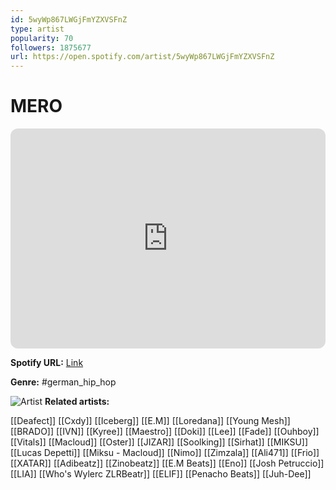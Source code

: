 ```yaml
---
id: 5wyWp867LWGjFmYZXVSFnZ
type: artist
popularity: 70
followers: 1875677
url: https://open.spotify.com/artist/5wyWp867LWGjFmYZXVSFnZ
---
```

# MERO

<iframe style="border-radius:12px" src="https://open.spotify.com/embed/artist/5wyWp867LWGjFmYZXVSFnZ" width="100%" height="352" frameBorder="0" allowfullscreen="" allow="autoplay; clipboard-write; encrypted-media; fullscreen; picture-in-picture" loading="lazy"></iframe>

**Spotify URL:** [Link](https://open.spotify.com/artist/5wyWp867LWGjFmYZXVSFnZ)

**Genre:**  #german_hip_hop

![Artist](https://i.scdn.co/image/ab6761610000e5eb0203a9fe924772435bc24f45)
**Related artists:**

[[Deafect]]
[[Cxdy]]
[[Iceberg]]
[[E.M]]
[[Loredana]]
[[Young Mesh]]
[[BRADO]]
[[IVN]]
[[Kyree]]
[[Maestro]]
[[Doki]]
[[Lee]]
[[Fade]]
[[Ouhboy]]
[[Vitals]]
[[Macloud]]
[[Oster]]
[[JIZAR]]
[[Soolking]]
[[Sirhat]]
[[MIKSU]]
[[Lucas Depetti]]
[[Miksu - Macloud]]
[[Nimo]]
[[Zimzala]]
[[Ali471]]
[[Frio]]
[[XATAR]]
[[Adibeatz]]
[[Zinobeatz]]
[[E.M Beats]]
[[Eno]]
[[Josh Petruccio]]
[[LIA]]
[[Who's Wylerc ZLRBeatr]]
[[ELIF]]
[[Penacho Beats]]
[[Juh-Dee]]
